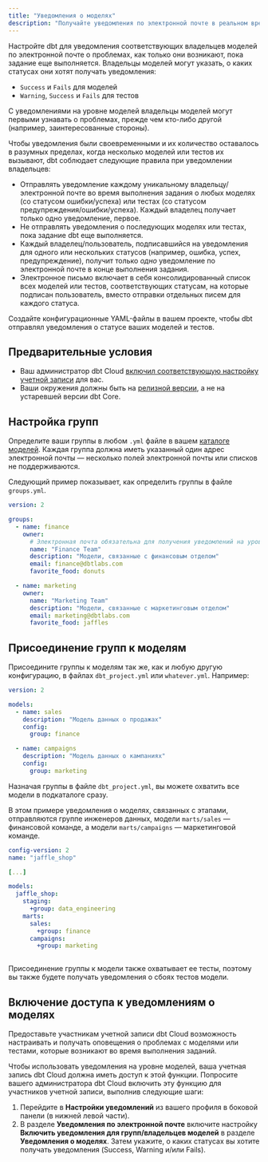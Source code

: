 ```yaml
---
title: "Уведомления о моделях"
description: "Получайте уведомления по электронной почте в реальном времени о любых проблемах с вашими моделями и тестами во время выполнения задания."
---
```


Настройте dbt для уведомления соответствующих владельцев моделей по электронной почте о проблемах, как только они возникают, пока задание еще выполняется. Владельцы моделей могут указать, о каких статусах они хотят получать уведомления:

- `Success` и `Fails` для моделей
- `Warning`, `Success` и `Fails` для тестов

С уведомлениями на уровне моделей владельцы моделей могут первыми узнавать о проблемах, прежде чем кто-либо другой (например, заинтересованные стороны).

Чтобы уведомления были своевременными и их количество оставалось в разумных пределах, когда несколько моделей или тестов их вызывают, dbt соблюдает следующие правила при уведомлении владельцев:

- Отправлять уведомление каждому уникальному владельцу/электронной почте во время выполнения задания о любых моделях (со статусом ошибки/успеха) или тестах (со статусом предупреждения/ошибки/успеха). Каждый владелец получает только одно уведомление, первое.
- Не отправлять уведомления о последующих моделях или тестах, пока задание dbt еще выполняется.
- Каждый владелец/пользователь, подписавшийся на уведомления для одного или нескольких статусов (например, ошибка, успех, предупреждение), получит только _одно_ уведомление по электронной почте в конце выполнения задания.
- Электронное письмо включает в себя консолидированный список всех моделей или тестов, соответствующих статусам, на которые подписан пользователь, вместо отправки отдельных писем для каждого статуса.

Создайте конфигурационные YAML-файлы в вашем проекте, чтобы dbt отправлял уведомления о статусе ваших моделей и тестов.

## Предварительные условия
- Ваш администратор dbt Cloud [включил соответствующую настройку учетной записи](#enable-access-to-model-notifications) для вас.
- Ваши окружения должны быть на [релизной версии](/docs/dbt-versions/cloud-release-tracks), а не на устаревшей версии dbt Core.

## Настройка групп

Определите ваши группы в любом `.yml` файле в вашем [каталоге моделей](/reference/project-configs/model-paths). Каждая группа должна иметь указанный один адрес электронной почты &mdash; несколько полей электронной почты или списков не поддерживаются.

Следующий пример показывает, как определить группы в файле `groups.yml`.

<File name='models/groups.yml'>

```yml
version: 2

groups:
  - name: finance
    owner:
      # Электронная почта обязательна для получения уведомлений на уровне моделей, также допускаются дополнительные свойства.
      name: "Finance Team"
      description: "Модели, связанные с финансовым отделом"
      email: finance@dbtlabs.com
      favorite_food: donuts

  - name: marketing
    owner:
      name: "Marketing Team"
      description: "Модели, связанные с маркетинговым отделом"
      email: marketing@dbtlabs.com
      favorite_food: jaffles
```

</File>

## Присоединение групп к моделям

Присоедините группы к моделям так же, как и любую другую конфигурацию, в файлах `dbt_project.yml` или `whatever.yml`. Например:

<File name='models/marts.yml'>

```yml
version: 2

models:
  - name: sales
    description: "Модель данных о продажах"
    config:
      group: finance

  - name: campaigns
    description: "Модель данных о кампаниях"
    config:
      group: marketing

```
</File>

Назначая группы в файле `dbt_project.yml`, вы можете охватить все модели в подкаталоге сразу.

В этом примере уведомления о моделях, связанных с этапами, отправляются группе инженеров данных, модели `marts/sales` — финансовой команде, а модели `marts/campaigns` — маркетинговой команде.

<File name='dbt_project.yml'>

```yml
config-version: 2
name: "jaffle_shop"

[...]

models:
  jaffle_shop:
    staging:
      +group: data_engineering
    marts:
      sales:
        +group: finance
      campaigns:
        +group: marketing
    
```

</File>
Присоединение группы к модели также охватывает ее тесты, поэтому вы также будете получать уведомления о сбоях тестов модели.

## Включение доступа к уведомлениям о моделях

Предоставьте участникам учетной записи dbt Cloud возможность настраивать и получать оповещения о проблемах с моделями или тестами, которые возникают во время выполнения заданий.

Чтобы использовать уведомления на уровне моделей, ваша учетная запись dbt Cloud должна иметь доступ к этой функции. Попросите вашего администратора dbt Cloud включить эту функцию для участников учетной записи, выполнив следующие шаги:

1. Перейдите в **Настройки уведомлений** из вашего профиля в боковой панели (в нижней левой части).
1. В разделе **Уведомления по электронной почте** включите настройку **Включить уведомления для групп/владельцев моделей** в разделе **Уведомления о моделях**. Затем укажите, о каких статусах вы хотите получать уведомления (Success, Warning и/или Fails).

  <Lightbox src="/img/docs/dbt-cloud/example-enable-model-notifications.png" title="Пример настройки Включить уведомления для групп/владельцев моделей" />